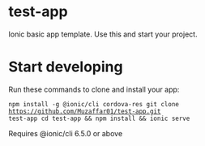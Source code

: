 # test-app
Ionic basic app template.
Use this and start your project.


<h1>Start developing</h1>
Run these commands to clone and install your app:

<code>npm install -g @ionic/cli cordova-res
git clone https://github.com/Muzaffar01/test-app.git test-app
cd test-app && npm install && ionic serve </code>


Requires @ionic/cli 6.5.0 or above
